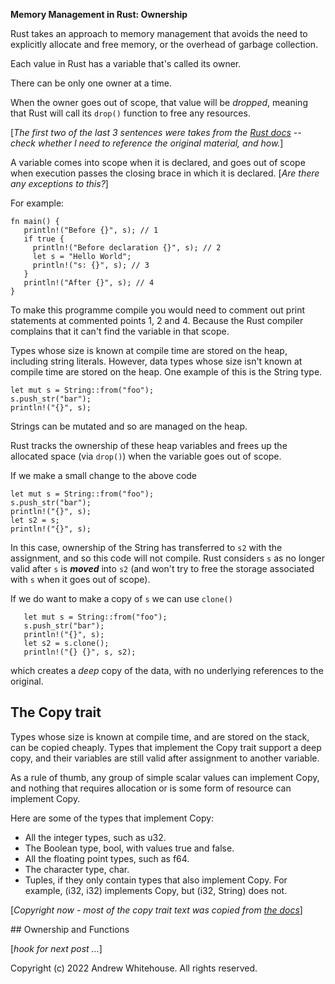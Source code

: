 **Memory Management in Rust: Ownership**

Rust takes an approach to memory management that avoids the need to explicitly allocate and free memory, or the overhead of garbage collection.

Each value in Rust has a variable that's called its owner.

There can be only one owner at a time.

When the owner goes out of scope, that value will be _dropped_, meaning that Rust will call its `drop()` function to free any resources.

[_The first two of the last 3 sentences were takes from the [Rust docs](https://doc.rust-lang.org/book/ch04-01-what-is-ownership.html) -- check whether I need to reference the original material, and how._]

A variable comes into scope when it is declared, and goes out of scope when execution passes the closing brace in which it is declared. [_Are there any exceptions to this?_]

For example:

```
fn main() {
   println!("Before {}", s); // 1
   if true {
     println!("Before declaration {}", s); // 2
     let s = "Hello World";
     println!("s: {}", s); // 3
   }
   println!("After {}", s); // 4
}
```

To make this programme compile you would need to comment out print statements at commented points 1, 2 and 4. Because the Rust compiler complains that it can't find the variable in that scope.

Types whose size is known at compile time are stored on the heap, including string literals. However, data types whose size isn't known at compile time are stored on the heap. One example of this is the String type.

```
let mut s = String::from("foo");
s.push_str("bar");
println!("{}", s);
```

Strings can be mutated and so are managed on the heap.

Rust tracks the ownership of these heap variables and frees up the allocated space (via `drop()`) when the variable goes out of scope.

If we make a small change to the above code

```
let mut s = String::from("foo");
s.push_str("bar");
println!("{}", s);
let s2 = s;
println!("{}", s);
``` 

In this case, ownership of the String has transferred to `s2` with the assignment, and so this code will not compile. Rust considers `s` as no longer valid after `s` is ***moved*** into `s2` (and won't try to free the storage associated with `s` when it goes out of scope).

If we do want to make a copy of `s` we can use `clone()`

```
   let mut s = String::from("foo");
   s.push_str("bar");
   println!("{}", s);
   let s2 = s.clone();
   println!("{} {}", s, s2);
```

which creates a _deep_ copy of the data, with no underlying references to the original.

## The Copy trait

Types whose size is known at compile time, and are stored on the stack, can be copied cheaply. Types that implement the Copy trait support a deep copy, and their variables are still valid after assignment to another variable.

As a rule of thumb, any group of simple scalar values can implement Copy, and nothing that requires allocation or is some form of resource can implement Copy. 

Here are some of the types that implement Copy:

* All the integer types, such as u32.
* The Boolean type, bool, with values true and false.
* All the floating point types, such as f64.
* The character type, char.
* Tuples, if they only contain types that also implement Copy. For example, (i32, i32) implements Copy, but (i32, String) does not.

[_Copyright now - most of the copy trait text was copied from [the docs](https://doc.rust-lang.org/book/ch04-01-what-is-ownership.html)_]

## Ownership and Functions

[_hook for next post ..._]



Copyright (c) 2022 Andrew Whitehouse. All rights reserved.
